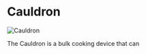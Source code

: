 # Cauldron

![Cauldron](block:betterwithmods:cauldron)

The Cauldron is a bulk cooking device that can 
